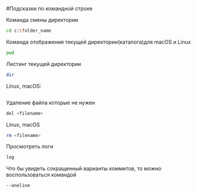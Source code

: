 #Подсказки по командной строке

Команда смены директории
```sh
cd c:\folder_name
```

Команда отображения текущей директории(каталога)для macOS и Linux
```sh
pwd
```

Листинг текущей директории
```sh
dir
```
Linux, macOS:
```sh
```

Удаление файла которые не нужен
```sh
del <filename>
```
Linux, macOS
```sh
rm <filename>
```

Просмотреть логи
```sh
log
```

Что бы увидеть сокращенный варианты коммитов, то можно воспользоваться командой 
```sh
--oneline
```